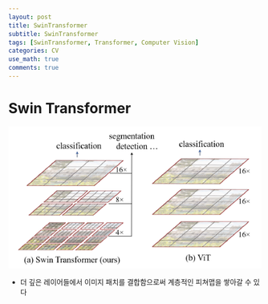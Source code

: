 ```yaml
---
layout: post
title: SwinTransformer
subtitle: SwinTransformer
tags: [SwinTransformer, Transformer, Computer Vision]
categories: CV
use_math: true
comments: true
---
```



# Swin Transformer

![idea](/img/SwinTransformer/11.PNG)

- 더 깊은 레이어들에서 이미지 패치를 결합함으로써 계층적인 피쳐맵을 쌓아갈 수 있다

